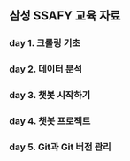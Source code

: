 ## 삼성 SSAFY 교육 자료
### day 1. 크롤링 기초
### day 2. 데이터 분석
### day 3. 챗봇 시작하기
### day 4. 챗봇 프로젝트
### day 5. Git과 Git 버전 관리
